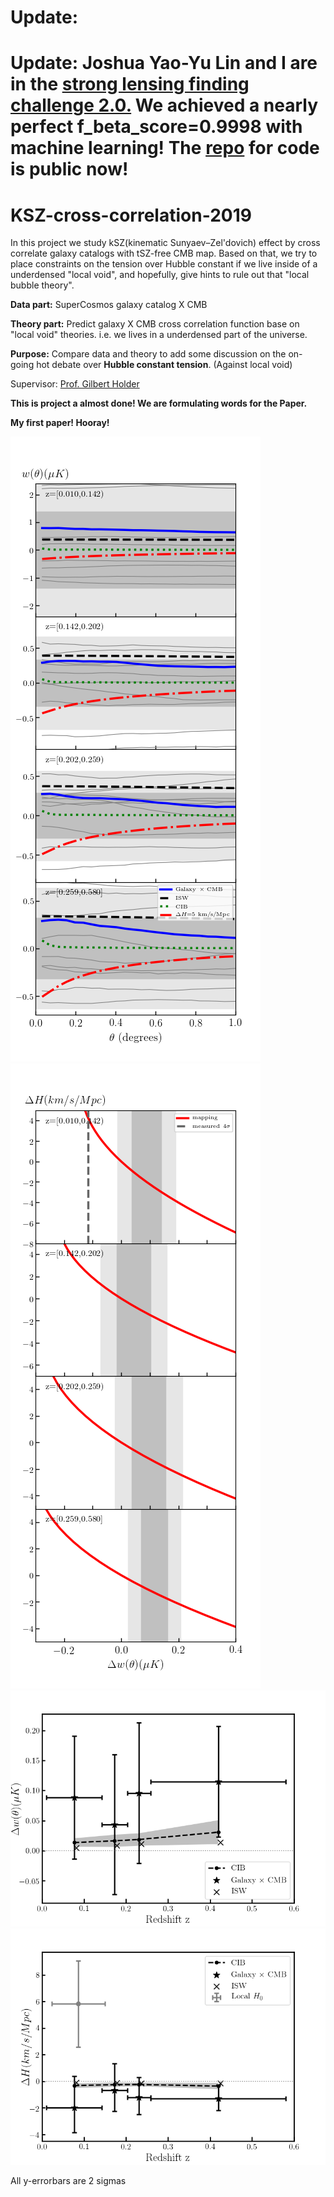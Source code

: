 # Update: <!--- [paper draft on overleaf](https://www.overleaf.com/read/szngrhcfnshs) --->

# Update: Joshua Yao-Yu Lin and I are in the [strong lensing finding challenge 2.0.](http://metcalf1.difa.unibo.it/blf-portal/gg_challenge.html) We achieved a nearly perfect f_beta_score=0.9998 with machine learning! The [repo](https://github.com/joshualin24/Lens_Finder) for code is public now!


# KSZ-cross-correlation-2019

In this project we study kSZ(kinematic Sunyaev–Zel'dovich) effect by cross correlate galaxy catalogs with tSZ-free CMB map. Based on that, we try to place constraints on the tension over Hubble constant if we live inside of a underdensed "local void", and hopefully, give hints to rule out that "local bubble theory".

**Data part:** SuperCosmos galaxy catalog X CMB

**Theory part:** Predict galaxy X CMB cross correlation function base on "local void" theories. i.e. we lives in a underdensed part of the universe.

**Purpose:** Compare data and theory to add some discussion on the on-going hot debate over **Hubble constant tension**. (Against local void)

Supervisor: [Prof. Gilbert Holder](https://physics.illinois.edu/people/directory/profile/gholder)

**This is project a almost done! We are formulating words for the Paper.**

**My first paper! Hooray!**


![](plot/Final_plot2.png)
![](Final_plot3.png)
![](plot/Final_plot1.png)
![](plot/Final_plot4.png)

All y-errorbars are 2 sigmas




